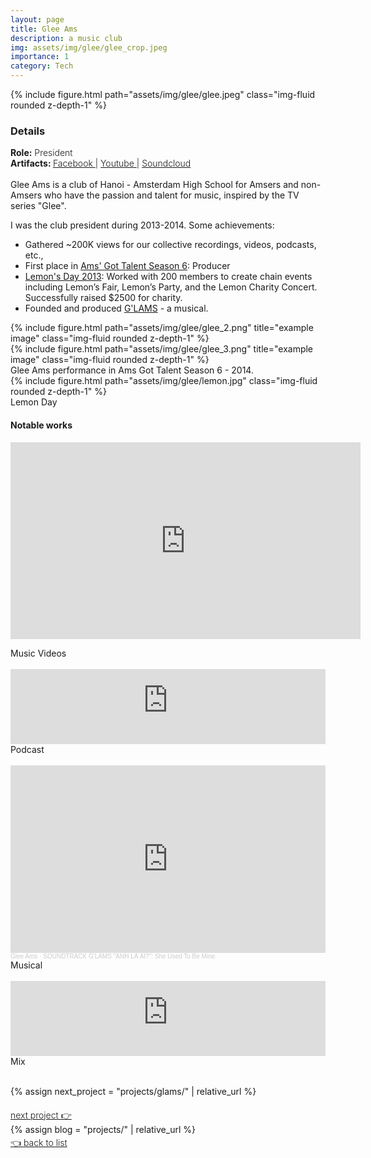 ```yaml
---
layout: page
title: Glee Ams
description: a music club
img: assets/img/glee/glee_crop.jpeg
importance: 1
category: Tech
---
```

<div class="row mt-9">
    {% include figure.html path="assets/img/glee/glee.jpeg" class="img-fluid rounded z-depth-1" %}
</div>

<h3> Details </h3>
<div class="row" >
    <div class="col-sm-6" style="font-weight:300;"> 
    <strong> Role:</strong> President
    </div> 
</div>
<div class="row" >
    <div class="col-sm-6" style="font-weight:300;"> 
    <strong> Artifacts: </strong> <a target="_blank" rel="noopener noreferrer" href="https://www.facebook.com/glamsmusical"> Facebook </a> | 
    <a target="_blank" rel="noopener noreferrer" href="https://www.youtube.com/@GleeAms/featured"> Youtube </a> | <a target="_blank" rel="noopener noreferrer" href="https://soundcloud.com/glee-ams"> Soundcloud </a> 
    </div>
</div>
<br>
Glee Ams is a club of Hanoi - Amsterdam High School for Amsers and non-Amsers who have the passion and talent for music, inspired by the TV series "Glee".

I was the club president during 2013-2014. Some achievements: 
- Gathered ~200K views for our collective recordings, videos, podcasts, etc.,
- First place in [Ams' Got Talent Season 6](https://www.facebook.com/agtseason6): Producer
- [Lemon's Day 2013](https://www.facebook.com/ngayquachanh): Worked with 200 members to create chain events including Lemon’s Fair, Lemon’s Party, and the Lemon Charity Concert. Successfully raised $2500 for charity.
- Founded and produced [G'LAMS](https://www.tungdnguyen.com/projects/glams/) - a musical. 

<div class="row justify-content-sm-center">
    <div class="col-sm-8 mt-3 mt-md-0">
        {% include figure.html path="assets/img/glee/glee_2.png" title="example image" class="img-fluid rounded z-depth-1" %}
    </div>
    <div class="col-sm-4 mt-3 mt-md-0">
        {% include figure.html path="assets/img/glee/glee_3.png" title="example image" class="img-fluid rounded z-depth-1" %}
    </div>
</div>
<div class="caption">
    Glee Ams performance in Ams Got Talent Season 6 - 2014.
</div>

<div class="row mt-9">
        {% include figure.html path="assets/img/glee/lemon.jpg" class="img-fluid rounded z-depth-1" %}
</div>
<div class="caption">
    Lemon Day
</div>

<h4> Notable works </h4>

<p align="center"> <iframe width="560" height="315" src="https://www.youtube.com/embed/BkUvPdgIB24?si=b0l2nwj9cAI-ScOf" title="YouTube video player" frameborder="0" allow="accelerometer; autoplay; clipboard-write; encrypted-media; gyroscope; picture-in-picture; web-share" allowfullscreen></iframe> </p>
<div class="caption">
    Music Videos
</div> <br>

<iframe width="100%" height="120" src="https://player-widget.mixcloud.com/widget/iframe/?hide_cover=1&light=1&feed=%2FGleeAms%2Fbrunch-with-pen-andie-001%2F" frameborder="0" ></iframe>
<div class="caption">
    Podcast
</div><br>

<iframe width="100%" height="300" scrolling="no" frameborder="no" allow="autoplay" src="https://w.soundcloud.com/player/?url=https%3A//api.soundcloud.com/tracks/318077116&color=%23ff5500&auto_play=false&hide_related=false&show_comments=true&show_user=true&show_reposts=false&show_teaser=true&visual=true"></iframe><div style="font-size: 10px; color: #cccccc;line-break: anywhere;word-break: normal;overflow: hidden;white-space: nowrap;text-overflow: ellipsis; font-family: Interstate,Lucida Grande,Lucida Sans Unicode,Lucida Sans,Garuda,Verdana,Tahoma,sans-serif;font-weight: 100;"><a href="https://soundcloud.com/glee-ams" title="Glee Ams" target="_blank" style="color: #cccccc; text-decoration: none;">Glee Ams</a> · <a href="https://soundcloud.com/glee-ams/hailey" title="SOUNDTRACK G&#x27;LAMS &quot;ANH LÀ AI?&quot;: She Used To Be Mine" target="_blank" style="color: #cccccc; text-decoration: none;">SOUNDTRACK G&#x27;LAMS &quot;ANH LÀ AI?&quot;: She Used To Be Mine</a></div>
<div class="caption">
    Musical
</div><br>
<iframe width="100%" height="120" src="https://player-widget.mixcloud.com/widget/iframe/?hide_cover=1&light=1&feed=%2FGleeAms%2Fglamspace-01%2F" frameborder="0" ></iframe>
<div class="caption">
    Mix
</div><br>

{% assign next_project = "projects/glams/" | relative_url %}
<div class="row" style="margin-top: 20px;" >
    <div class="col-sm-9" style="font-weight:300;"> 
    <a class="buttons" href="{{next_project}}"> next project 👉 </a>
    </div>
</div>
{% assign blog = "projects/" | relative_url %}
<div class="row" style="margin-top: 3px;">
    <div class="col-sm-9" style="font-weight:300;"> 
    <a class="buttons" href="{{blog}}"> 👈 back to list </a>
    </div>
</div>